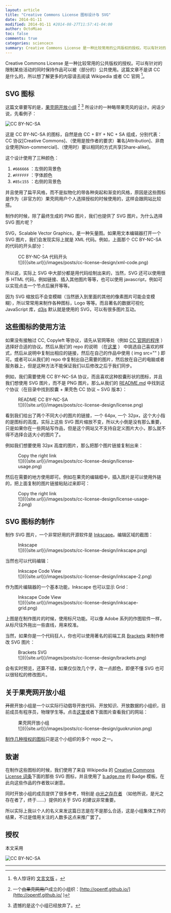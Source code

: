 ```yaml
---
layout: article
title: "Creative Commons License 图标设计与 SVG"
date: 2014-01-11
modified: 2014-01-11 #2014-08-27T11:57:41-04:00
author: OctoMiao
toc: false
comments: true
categories: sciencecn
summary: Creative Commons License 是一种比较常用的公共版权的授权。可以有针对的限制某些活动的同时保持作品可以被（部分的）公共使用。
---
```




Creative Commons License 是一种比较常用的公共版权的授权。可以有针对的限制某些活动的同时保持作品可以被（部分的）公共使用。这篇文章不是讲 CC 是什么的，所以想了解更多的内容请去阅读 Wikipedia 或者 CC 官网 [^1]。



## SVG 图标

这篇文章要写的是，[果壳网开放小组](http://opentf.github.io/) [^2] [^0] 所设计的一种略带果壳风的设计。闲话少说，先看例子：

![CC BY-NC-SA](http://opentf.github.io/GuokrBadge/cc/gs/cc_byncsa.flat.guokr.svg)

这是 CC BY-NC-SA 的图标，自然是由 CC + BY + NC + SA 组成，分别代表：CC 协议[Creative Commons]、（使用是按作者的要求）署名[Attribution]、非商业使用[Non-commercial]、（使用时）要以相同的方式共享[Share-alike]。

这个设计使用了三种颜色：

1. `#666666`  ：左侧的背景色
2. `#FFFFFF`  ：字体颜色
3. `#85c155`  ：右侧的背景色

并且使用了扁平风格，而不是拟物化的带各种突起和渐变的风格，原因是这些图标是作为（非官方的）果壳网用户个人选择授权的时候使用的，这样会跟网站比较搭。

制作的时候，除了最终生成的 PNG 图片，我们也提供了 SVG 图片。为什么选择 SVG 图片呢？

SVG，Scalable Vector Graphics，是一种矢量图。如果用文本编辑器打开一个 SVG 图片，我们会发现实际上就是 XML 代码。例如，上面那个 CC BY-NC-SA 的代码的开头部分：


<figure markdown="1">
<figcaption>
CC BY-NC-SA 代码开头
</figcaption>
![]({{site.url}}/images/posts/cc-license-design/xml-code.png)
</figure>


所以说，实际上 SVG 中大部分都是用代码绘制出来的，当然，SVG 还可以使用很多 HTML 代码，例如链接、插入其他图片等等，也可以使用 javascript，例如可以实现点击一个节点后展开等等。

因为 SVG 缩放后不会变模糊（当然嵌入到里面的其他的像素图片可能会变模糊），所以常常用来制作各种图标，Logo 等等。而且著名的数据可视化 JavaScript 库，[d3js](http://d3js.org/) 默认就是使用的 SVG，可以有很多图片互动。


## 这些图标的使用方法

如果没有接触过 CC, Copyleft 等协议，请先从官网等处（例如 [CC 官网的程序](http://creativecommons.org/choose/?lang=zh) ）选择好合适的协议。然后从我们的 repo 的说明 （在[这里](https://github.com/opentf/GuokrBadge/blob/master/README.md) ） 中挑选自己喜欢的样式，然后从说明中复制出相应的链接，然后在自己的作品中使用 ( img src="" ) 即可。或者可以从我们的 repo 中复制出自己需要的图片，然后放在自己的电脑或者服务器上，但是这种方法不能保证我们以后修改之后于我们同步。

例如，我们需要使用 CC BY-NC-SA 协议，而且喜欢这种胶囊形状的图标，并且我们想使用 SVG 图片，而不是 PNG 图片。那么从我们的 [README.md](https://github.com/opentf/GuokrBadge/blob/master/README.md) 中找到这个协议（在目录中找到胶囊 + 果壳色 CC 协议 ~ SVG 版本）：

<figure markdown="1">
<figcaption>
README CC BY-NC-SA
</figcaption>
![]({{site.url}}/images/posts/cc-license-design/license.png)
</figure>


看到我们给出了两个不同大小的图片的链接，一个 64px, 一个 32px，这个大小指的是图标的高度。实际上这些 SVG 图片缩放不变，所以大小倒是没有那么重要，只是如果你在一些网站写作品，但是这个网站又不支持自定义图片大小，那么就不得不选择合适大小的图片了。

例如我们想要使用 32px 高度的图片，那么把那个图片链接复制出来：

<figure markdown="1">
<figcaption>
Copy the right link
</figcaption>
![]({{site.url}}/images/posts/cc-license-design/license-usage.png)
</figure>



然后在需要的地方使用即可。例如在果壳的编辑框中，插入图片是可以使用外链的，把上面复制的图片链接粘贴过来即可：

<figure markdown="1">
<figcaption>
Copy the right link
</figcaption>
![]({{site.url}}/images/posts/cc-license-design/license-usage-2.png)
</figure>

## SVG 图标的制作

制作 SVG 图片，一个非常好用的开源软件是 [Inkscape](http://inkscape.org)。编辑区域的截图：

<figure markdown="1">
<figcaption>
Inkscape
</figcaption>
![]({{site.url}}/images/posts/cc-license-design/inkscape.png)
</figure>



当然也可以代码编辑：

<figure markdown="1">
<figcaption>
Inkscape Code View
</figcaption>
![]({{site.url}}/images/posts/cc-license-design/inkscape-2.png)
</figure>

作为图片编辑器的一个基本功能，Inkscape 也可以显示 Grid：

<figure markdown="1">
<figcaption>
Inkscape Code View
</figcaption>
![]({{site.url}}/images/posts/cc-license-design/inkscape-grid.png)
</figure>


上图是在制作图片的时候，使用标尺功能。可以像 Adobe 系列的作图软件一样，从标尺往外拖出一些直线，用来校准。


当然，如果你是一个代码狂人，你也可以使用著名的前端工具 [Brackets](http://brackets.io/) 来制作修改 SVG 图片：

<figure markdown="1">
<figcaption>
Brackets SVG
</figcaption>
![]({{site.url}}/images/posts/cc-license-design/brackets.png)
</figure>



会有实时预览，还算不错，如果仅仅改几个字，改一点颜色，即便不懂 SVG 也可以很轻松的修改图片。


## 关于果壳网开放小组

<strike>开房</strike>开放小组是一个以实际行动倡导开放代码、开放知识、开放数据的小组织，目前成员有程序员，物理学生等。点击[这里](http://opentf.github.io/)或者下面图片查看我们的网站：

<figure markdown="1">
<figcaption>
果壳网开放小组
</figcaption>
![]({{site.url}}/images/posts/cc-license-design/guokrunion.png)
</figure>


<a href="https://github.com/opentf/GuokrBadge" target="_blank">制作几种授权的图标</a>只是这个小组织的多个 repo 之一。


## 致谢

在制作这些图标的时候，我们使用了来自 Wikipedia 的 [Creative Commons License 词条](http://en.wikipedia.org/wiki/Creative_Commons_license)下面的那些 SVG 图标，并且使用了 [b.adge.me](http://b.adge.me) 的 Badge 模板。在此向这些作品的作者致以谢意。

同时开放小组的成员提供了很多参考，特别是 [@光之存在者](http://www.guokr.com/i/1960596414/) （如他所说，是光之存在者了，终于……）提供的关于 SVG 的建议非常重要。

所以实际上我以个人的名义来发这篇日志是在不是那么合适，这是小组集体工作的结果，不过是借用关注的人数多这点来推广罢了。


## 授权

本文采用

![CC BY-NC-SA](https://raw.github.com/opentf/GuokrBadge/master/cc/gs/cc_byncsa.flat.guokr.32.png)



-----

[^0]: 遗憾的是这个小组已经放弃了。
[^1]: 令人惊讶的 [文言文版](http://zh-classical.wikipedia.org/wiki/%E5%89%B5%E6%84%8F%E5%85%AC%E7%94%A8%E6%8E%88%E6%AC%8A%E6%A2%9D%E6%AC%BE) 。
[^2]: 一个<strike>由果壳网用户</strike>成立的小组织：[http://opentf.github.io/](http://opentf.github.io/ )
